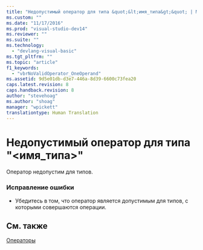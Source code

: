 ```yaml
---
title: "Недопустимый оператор для типа &quot;&lt;имя_типа&gt;&quot; | Microsoft Docs"
ms.custom: ""
ms.date: "11/17/2016"
ms.prod: "visual-studio-dev14"
ms.reviewer: ""
ms.suite: ""
ms.technology: 
  - "devlang-visual-basic"
ms.tgt_pltfrm: ""
ms.topic: "article"
f1_keywords: 
  - "vbrNoValidOperator_OneOperand"
ms.assetid: 9d5e01db-d3e7-446a-8d39-6600c73fea20
caps.latest.revision: 8
caps.handback.revision: 8
author: "stevehoag"
ms.author: "shoag"
manager: "wpickett"
translationtype: Human Translation
---
```

# Недопустимый оператор для типа &quot;&lt;имя_типа&gt;&quot;
Оператор недопустим для типов.  
  
### Исправление ошибки  
  
-   Убедитесь в том, что оператор является допустимым для типов, с которыми совершаются операции.  
  
## См. также  
 [Операторы](../../visual-basic/language-reference/operators/index.md)